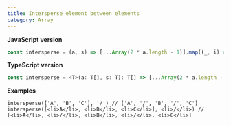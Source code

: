 ```yaml
---
title: Intersperse element between elements
category: Array
---
```


**JavaScript version**

```js
const intersperse = (a, s) => [...Array(2 * a.length - 1)].map((_, i) => (i % 2 ? s : a[i / 2]))
```

**TypeScript version**

```ts
const intersperse = <T>(a: T[], s: T): T[] => [...Array(2 * a.length - 1)].map((_, i) => (i % 2 ? s : a[i / 2]))
```

**Examples**

```tsx
intersperse(['A', 'B', 'C'], '/') // ['A', '/', 'B', '/', 'C']
intersperse([<li>A</li>, <li>B</li>, <li>C</li>], <li>/</li>) // [<li>A</li>, <li>/</li>, <li>B</li>, <li>/</li>, <li>C</li>]
```